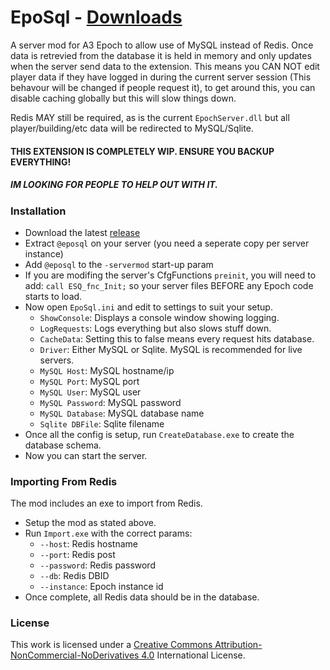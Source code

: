 # EpoSql - [Downloads](https://github.com/maca134/a3-eposql/releases)
A server mod for A3 Epoch to allow use of MySQL instead of Redis. Once data is retrevied from the database it is held in memory and only updates when the server send data to the extension. This means you CAN NOT edit player data if they have logged in during the current server session (This behavour will be changed if people request it), to get around this, you can disable caching globally but this will slow things down.

Redis MAY still be required, as is the current `EpochServer.dll` but all player/building/etc data will be redirected to MySQL/Sqlite.

#### THIS EXTENSION IS COMPLETELY WIP. ENSURE YOU BACKUP EVERYTHING!

##### IM LOOKING FOR PEOPLE TO HELP OUT WITH IT.

### Installation
- Download the latest [release](https://github.com/maca134/a3-eposql/releases)
- Extract `@eposql` on your server (you need a seperate copy per server instance)
- Add `@eposql` to the `-servermod` start-up param
- If you are modifing the server's CfgFunctions `preinit`, you will need to add: `call ESQ_fnc_Init;` so your server files BEFORE any Epoch code starts to load.
- Now open `EpoSql.ini` and edit to settings to suit your setup. 
    - `ShowConsole`: Displays a console window showing logging.
    - `LogRequests`: Logs everything but also slows stuff down.
    - `CacheData`: Setting this to false means every request hits database.
    - `Driver`: Either MySQL or Sqlite. MySQL is recommended for live servers.
    - `MySQL Host`: MySQL hostname/ip
    - `MySQL Port`: MySQL port
    - `MySQL User`: MySQL user
    - `MySQL Password`: MySQL password
    - `MySQL Database`: MySQL database name
    - `Sqlite DBFile`: Sqlite filename
- Once all the config is setup, run `CreateDatabase.exe` to create the database schema.
- Now you can start the server.

### Importing From Redis
The mod includes an exe to import from Redis.
- Setup the mod as stated above.
- Run `Import.exe` with the correct params:
    - `--host`: Redis hostname
    - `--port`: Redis post
    - `--password`: Redis password
    - `--db`: Redis DBID
    - `--instance`: Epoch instance id
- Once complete, all Redis data should be in the database.

### License
This work is licensed under a [Creative Commons Attribution-NonCommercial-NoDerivatives 4.0](http://creativecommons.org/licenses/by-nc-nd/4.0/) International License.
